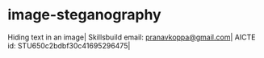 # image-steganography
Hiding text in an image|
Skillsbuild email: pranavkoppa@gmail.com|
AICTE id: STU650c2bdbf30c41695296475|

